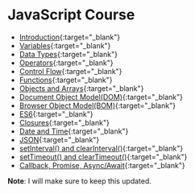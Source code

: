 # JavaScript Course



- [Introduction](https://praveenorugantitech.github.io/praveenorugantitech-javascript-course/1_Introduction){:target="_blank"}
- [Variables](https://praveenorugantitech.github.io/praveenorugantitech-javascript-course/2_Variables){:target="_blank"}
- [Data Types](https://praveenorugantitech.github.io/praveenorugantitech-javascript-course/3_Data%20Types){:target="_blank"}
- [Operators](https://praveenorugantitech.github.io/praveenorugantitech-javascript-course/4_Operators){:target="_blank"}
- [Control Flow](https://praveenorugantitech.github.io/praveenorugantitech-javascript-course/5_Control%20Flow){:target="_blank"}
- [Functions](https://praveenorugantitech.github.io/praveenorugantitech-javascript-course/6_Functions){:target="_blank"}
- [Objects and Arrays](https://praveenorugantitech.github.io/praveenorugantitech-javascript-course/7_Objects%20and%20Arrays){:target="_blank"}
- [Document Object Model(DOM)](https://praveenorugantitech.github.io/praveenorugantitech-javascript-course/8_Document%20Object%20Model(DOM)){:target="_blank"}
- [Browser Object Model(BOM)](https://praveenorugantitech.github.io/praveenorugantitech-javascript-course/9_Browser%20Object%20Model(BOM)){:target="_blank"}
- [ES6](https://praveenorugantitech.github.io/praveenorugantitech-javascript-course/10_ES6){:target="_blank"}
- [Closures](https://praveenorugantitech.github.io/praveenorugantitech-javascript-course/11_Closures){:target="_blank"}
- [Date and Time](https://praveenorugantitech.github.io/praveenorugantitech-javascript-course/12_Date_Time){:target="_blank"}
- [JSON](https://praveenorugantitech.github.io/praveenorugantitech-javascript-course/13_JSON){:target="_blank"}
- [setInterval() and clearInterval()](https://praveenorugantitech.github.io/praveenorugantitech-javascript-course/14_setInterval_clearInterval){:target="_blank"}
- [setTimeout() and clearTimeout()](https://praveenorugantitech.github.io/praveenorugantitech-javascript-course/15_setTimeout_clearTimeout){:target="_blank"}
- [Callback, Promise, Async/Await](https://praveenorugantitech.github.io/praveenorugantitech-javascript-course/16_Callbacks_Promises_Async_Await){:target="_blank"}

**Note**: I will make sure to keep this updated.




